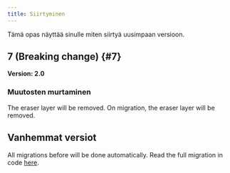 ```yaml
---
title: Siirtyminen
---
```


Tämä opas näyttää sinulle miten siirtyä uusimpaan versioon.

## 7 (Breaking change) {#7}

**Version: 2.0**

### Muutosten murtaminen

The eraser layer will be removed. On migration, the eraser layer will be removed.

## Vanhemmat versiot

All migrations before will be done automatically.
Read the full migration in code [here](https://github.com/LinwoodDev/Butterfly/blob/95825da4ebbf9ded392c863da577666dbcdda45c/app/lib/models/converter.dart#L17).
